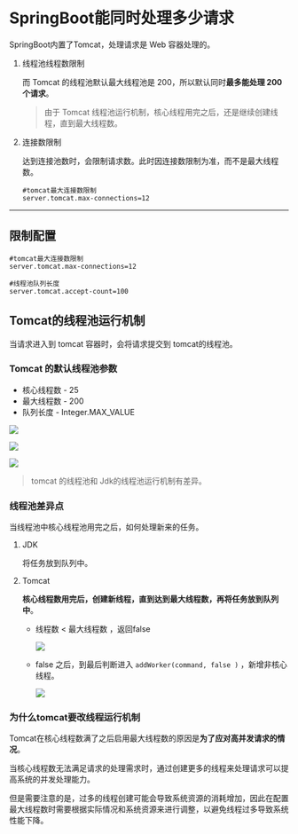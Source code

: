 # SpringBoot能同时处理多少请求

SpringBoot内置了Tomcat，处理请求是 Web 容器处理的。

1. 线程池线程数限制
   
    而 Tomcat 的线程池默认最大线程池是 200，所以默认同时**最多能处理 200 个请求**。
    
    > 由于 Tomcat 线程池运行机制，核心线程用完之后，还是继续创建线程，直到最大线程数。
    > 
2. 连接数限制
   
    达到连接池数时，会限制请求数。此时因连接数限制为准，而不是最大线程数。
    
    ```
    #tomcat最大连接数限制
    server.tomcat.max-connections=12
    ```
    

---

## 限制配置

```
#tomcat最大连接数限制
server.tomcat.max-connections=12

#线程池队列长度
server.tomcat.accept-count=100
```

## Tomcat的线程池运行机制

当请求进入到 tomcat 容器时，会将请求提交到 tomcat的线程池。

### Tomcat 的默认线程池参数

- 核心线程数 - 25
- 最大线程数 - 200
- 队列长度 - Integer.MAX_VALUE

![](https://s2.loli.net/2025/05/30/EcT4hm5ikZnJdSF.png)


![](https://s2.loli.net/2025/05/30/o9s7ZvV23kX8IJz.png)

![](https://s2.loli.net/2025/05/30/b2KLyiusAwB1mqZ.png)

> tomcat 的线程池和 Jdk的线程池运行机制有差异。
> 

### 线程池差异点

当线程池中核心线程池用完之后，如何处理新来的任务。

1. JDK
   
    将任务放到队列中。
    
2. Tomcat
   
    **核心线程数用完后，创建新线程，直到达到最大线程数，再将任务放到队列中**。
    
    - 线程数 < 最大线程数 ，返回false
      
        ![](https://s2.loli.net/2025/05/30/y8Twt3zRNPkrAVE.png)
        
    - false 之后，到最后判断进入 `addWorker(command, false )` ，新增非核心线程。
      
        ![](https://s2.loli.net/2025/05/30/3HcQ6s2SxXPNVOZ.png)
        

### 为什么tomcat要改线程运行机制

Tomcat在核心线程数满了之后启用最大线程数的原因是**为了应对高并发请求的情况**。

当核心线程数无法满足请求的处理需求时，通过创建更多的线程来处理请求可以提高系统的并发处理能力。

但是需要注意的是，过多的线程创建可能会导致系统资源的消耗增加，因此在配置最大线程数时需要根据实际情况和系统资源来进行调整，以避免线程过多导致系统性能下降。